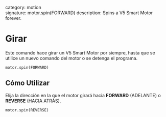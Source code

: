 category: motion  
signature: motor.spin(FORWARD) 
description: Spins a V5 Smart Motor forever.

# Girar

Este comando hace girar un V5 Smart Motor por siempre, hasta que se utilice un nuevo comando del motor o se detenga el programa.

```don
motor.spin(FORWARD)
```

## Cómo Utilizar

Elija la dirección en la que el motor girará hacia **FORWARD** (ADELANTE) o **REVERSE** (HACIA ATRÁS).

```don
motor.spin(REVERSE)
```

<advanced>
</advanced>